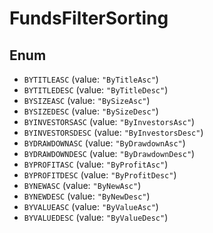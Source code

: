 # FundsFilterSorting

## Enum

* `BYTITLEASC` (value: `"ByTitleAsc"`)
* `BYTITLEDESC` (value: `"ByTitleDesc"`)
* `BYSIZEASC` (value: `"BySizeAsc"`)
* `BYSIZEDESC` (value: `"BySizeDesc"`)
* `BYINVESTORSASC` (value: `"ByInvestorsAsc"`)
* `BYINVESTORSDESC` (value: `"ByInvestorsDesc"`)
* `BYDRAWDOWNASC` (value: `"ByDrawdownAsc"`)
* `BYDRAWDOWNDESC` (value: `"ByDrawdownDesc"`)
* `BYPROFITASC` (value: `"ByProfitAsc"`)
* `BYPROFITDESC` (value: `"ByProfitDesc"`)
* `BYNEWASC` (value: `"ByNewAsc"`)
* `BYNEWDESC` (value: `"ByNewDesc"`)
* `BYVALUEASC` (value: `"ByValueAsc"`)
* `BYVALUEDESC` (value: `"ByValueDesc"`)
